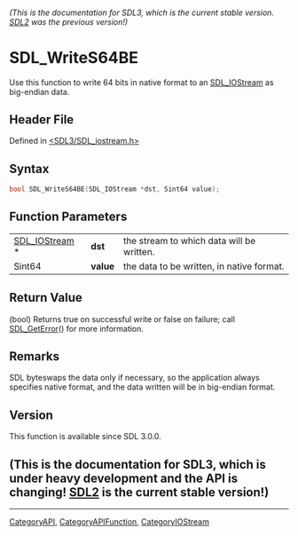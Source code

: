 ###### (This is the documentation for SDL3, which is the current stable version. [SDL2](https://wiki.libsdl.org/SDL2/) was the previous version!)
# SDL_WriteS64BE

Use this function to write 64 bits in native format to an [SDL_IOStream](SDL_IOStream) as big-endian data.

## Header File

Defined in [<SDL3/SDL_iostream.h>](https://github.com/libsdl-org/SDL/blob/main/include/SDL3/SDL_iostream.h)

## Syntax

```c
bool SDL_WriteS64BE(SDL_IOStream *dst, Sint64 value);
```

## Function Parameters

|                                |           |                                           |
| ------------------------------ | --------- | ----------------------------------------- |
| [SDL_IOStream](SDL_IOStream) * | **dst**   | the stream to which data will be written. |
| Sint64                         | **value** | the data to be written, in native format. |

## Return Value

(bool) Returns true on successful write or false on failure; call
[SDL_GetError](SDL_GetError)() for more information.

## Remarks

SDL byteswaps the data only if necessary, so the application always
specifies native format, and the data written will be in big-endian format.

## Version

This function is available since SDL 3.0.0.

## (This is the documentation for SDL3, which is under heavy development and the API is changing! [SDL2](https://wiki.libsdl.org/SDL2/) is the current stable version!)



----
[CategoryAPI](CategoryAPI), [CategoryAPIFunction](CategoryAPIFunction), [CategoryIOStream](CategoryIOStream)

